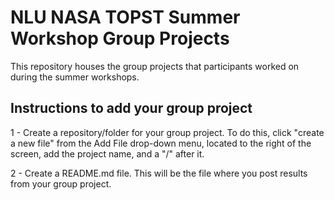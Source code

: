 # NLU NASA TOPST Summer Workshop Group Projects

This repository houses the group projects that participants worked on during the summer workshops.

## Instructions to add your group project

1 - Create a repository/folder for your group project. To do this, click "create a new file" from the Add File drop-down menu, located to the right of the screen, add the project name, and a "/" after it.

2 - Create a README.md file. This will be the file where you post results from your group project.
